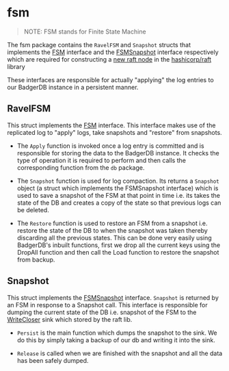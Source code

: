 # fsm

> NOTE: FSM stands for Finite State Machine

The fsm package contains the `RavelFSM` and `Snapshot` structs that implements
the [FSM](https://pkg.go.dev/github.com/hashicorp/raft#FSM) interface and
the [FSMSnapshot](https://pkg.go.dev/github.com/hashicorp/raft#FSMSnapshot) interface respectively which are required
for constructing a [new raft node](https://pkg.go.dev/github.com/hashicorp/raft#NewRaft) in
the [hashicorp/raft](https://pkg.go.dev/github.com/hashicorp/raft) library

These interfaces are responsible for actually "applying" the log entries to our BadgerDB instance in a persistent
manner.

## RavelFSM

This struct implements the [FSM](https://pkg.go.dev/github.com/hashicorp/raft#FSM) interface. This interface makes use
of the replicated log to "apply" logs, take snapshots and "restore" from snapshots.

- The `Apply` function is invoked once a log entry is committed and is responsible for storing the data to the BadgerDB
  instance. It checks the type of operation it is required to perform and then calls the corresponding function from
  the `db` package.

- The `Snapshot` function is used for log compaction. Its returns a `Snapshot` object (a struct which implements the
  FSMSnapshot interface) which is used to save a snapshot of the FSM at that point in time i.e. its takes the state of
  the DB and creates a copy of the state so that previous logs can be deleted.

- The `Restore` function is used to restore an FSM from a snapshot i.e. restore the state of the DB to when the snapshot
  was taken thereby discarding all the previous states. This can be done very easily using BadgerDB's inbuilt functions,
  first we drop all the current keys using the DropAll function and then call the Load function to restore the snapshot
  from backup.

## Snapshot

This struct implements the [FSMSnapshot](https://pkg.go.dev/github.com/hashicorp/raft#FSMSnapshot) interface. `Snapshot`
is returned by an FSM in response to a Snapshot call. This interface is responsible for dumping the current state of the
DB i.e. snapshot of the FSM to the [WriteCloser](https://pkg.go.dev/github.com/hashicorp/raft#SnapshotSink)
sink which stored by the raft lib.

- `Persist` is the main function which dumps the snapshot to the sink. We do this by simply taking a backup of our db
  and writing it into the sink.

- `Release` is called when we are finished with the snapshot and all the data has been safely dumped.



